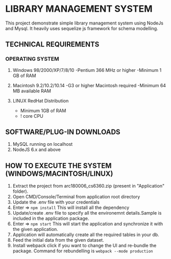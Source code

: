 # LIBRARY MANAGEMENT SYSTEM

This project demonstrate simple library management system using NodeJs and Mysql. It heavily uses sequelize js framework for schema modelling.

## TECHNICAL REQUIREMENTS

### OPERATING SYSTEM
1. Windows 98/2000/XP/7/8/10
	-Pentium 366 MHz or higher 
	-Minimum 1 GB of RAM
	
2. Macintosh 9.2/10.2/10.14
	-G3 or higher Macintosh required
	-Minimum 64 MB available RAM
3. LINUX RedHat Distribution
    - Minimum 1GB of RAM
    - ! core CPU

## SOFTWARE/PLUG-IN DOWNLOADS
1. MySQL running on localhost
2. NodeJS 6.x and above


## HOW TO EXECUTE THE SYSTEM (WINDOWS/MACINTOSH/LINUX)
1.  Extract the project from arc180006_cs6360.zip (present in "Application" folder).
2.  Open CMD/Console/Terminal from application root directory
3.  Update the .env file with your credentials
4.  Enter => `npm install` This will install all the dependency
5.  Update/create .env file to specify all the environemnt details.Sample is included in  the application package.
6.  Enter => `npm start`  This will start the application and synchronize it with the given application.
7.  Application will automatically create all the required tables in your db.
8.  Feed the initial data from the given dataset. 
9.  Install webpack click if you want to change the UI and re-bundle the package. Command for rebundelling is 	           `webpack --mode production`

